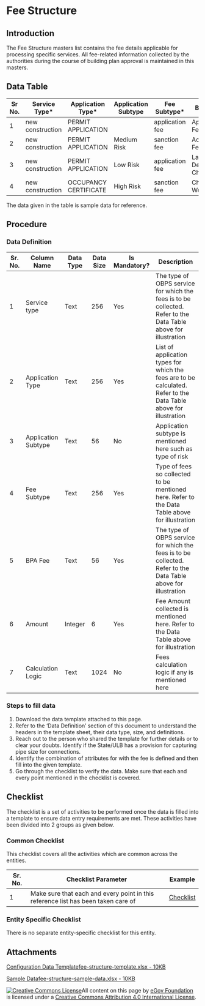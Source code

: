 # Fee Structure

## Introduction <a href="#introduction" id="introduction"></a>

The Fee Structure masters list contains the fee details applicable for processing specific services. All fee-related information collected by the authorities during the course of building plan approval is maintained in this masters.

## Data Table <a href="#data-table" id="data-table"></a>

| Sr No. | Service Type\*   | Application Type\*    | Application Subtype | Fee Subtype\*   | BPA Fees\*               | Amount\* | Calculation Logic |
| ------ | ---------------- | --------------------- | ------------------- | --------------- | ------------------------ | -------- | ----------------- |
| 1      | new construction | PERMIT APPLICATION    | ​                   | application fee | Application Fees         | 50       | ​                 |
| 2      | new construction | PERMIT APPLICATION    | Medium Risk         | sanction fee    | Additional Fees          | 0        | ​                 |
| 3      | new construction | PERMIT APPLICATION    | Low Risk            | application fee | Land Development Charges | 50       | ​                 |
| 4      | new construction | OCCUPANCY CERTIFICATE | High Risk           | sanction fee    | Charges for Well         | 50       | ​                 |

The data given in the table is sample data for reference.

## Procedure <a href="#procedure" id="procedure"></a>

### Data Definition <a href="#data-definition" id="data-definition"></a>

| Sr. No. | Column Name         | Data Type | Data Size | Is Mandatory? | Description                                                                                                       |
| ------- | ------------------- | --------- | --------- | ------------- | ----------------------------------------------------------------------------------------------------------------- |
| 1       | Service type        | Text      | 256       | Yes           | The type of OBPS service for which the fees is to be collected. Refer to the Data Table above for illustration    |
| 2       | Application Type    | Text      | 256       | Yes           | List of application types for which the fees are to be calculated. Refer to the Data Table above for illustration |
| 3       | Application Subtype | Text      | 56        | No            | Application subtype is mentioned here such as type of risk                                                        |
| 4       | Fee Subtype         | Text      | 256       | Yes           | Type of fees so collected to be mentioned here. Refer to the Data Table above for illustration                    |
| 5       | BPA Fee             | Text      | 56        | Yes           | The type of OBPS service for which the fees is to be collected. Refer to the Data Table above for illustration    |
| 6       | Amount              | Integer   | 6         | Yes           | Fee Amount collected is mentioned here. Refer to the Data Table above for illustration                            |
| 7       | Calculation Logic   | Text      | 1024      | No            | Fees calculation logic if any is mentioned here                                                                   |

### Steps to fill data <a href="#steps-to-fill-data" id="steps-to-fill-data"></a>

1. Download the data template attached to this page.
2. Refer to the ‘Data Definition’ section of this document to understand the headers in the template sheet, their data type, size, and definitions.
3. Reach out to the person who shared the template for further details or to clear your doubts. Identify if the State/ULB has a provision for capturing pipe size for connections.
4. Identify the combination of attributes for with the fee is defined and then fill into the given template.
5. Go through the checklist to verify the data. Make sure that each and every point mentioned in the checklist is covered.

## Checklist <a href="#checklist" id="checklist"></a>

The checklist is a set of activities to be performed once the data is filled into a template to ensure data entry requirements are met. These activities have been divided into 2 groups as given below.

### Common Checklist <a href="#common-checklist" id="common-checklist"></a>

This checklist covers all the activities which are common across the entities.

| Sr. No. | Checklist Parameter                                                               | Example                                                                                                                      |
| ------- | --------------------------------------------------------------------------------- | ---------------------------------------------------------------------------------------------------------------------------- |
| 1       | Make sure that each and every point in this reference list has been taken care of | ​[Checklist](https://docs.digit.org/configure-digit/configuring-master-data-templates/module-setup/common-config/checklist)​ |

### Entity Specific Checklist <a href="#entity-specific-checklist" id="entity-specific-checklist"></a>

There is no separate entity-specific checklist for this entity.

## Attachments <a href="#attachments" id="attachments"></a>

[Configuration Data Templatefee-structure-template.xlsx - 10KB](https://firebasestorage.googleapis.com/v0/b/gitbook-28427.appspot.com/o/assets%2F-MERG\_iQW5oN4ukgXP8K%2Fsync%2Fd19e12b3afdc577209dba70914f0d4e894f82060.xlsx?generation=1602050613594898\&alt=media)

[Sample Datafee-structure-sample-data.xlsx - 10KB](https://firebasestorage.googleapis.com/v0/b/gitbook-28427.appspot.com/o/assets%2F-MERG\_iQW5oN4ukgXP8K%2Fsync%2Fcc6066f52129bfc25ed8207305d9112f9ce8ee07.xlsx?generation=1602050613362778\&alt=media)

[![Creative Commons License](https://i.creativecommons.org/l/by/4.0/80x15.png)](http://creativecommons.org/licenses/by/4.0/)All content on this page by [eGov Foundation ](https://egov.org.in)is licensed under a [Creative Commons Attribution 4.0 International License](http://creativecommons.org/licenses/by/4.0/).[\
](https://docs.digit.org/configure-digit/configuring-master-data-templates/module-setup/obpas-data/noc-departments)
